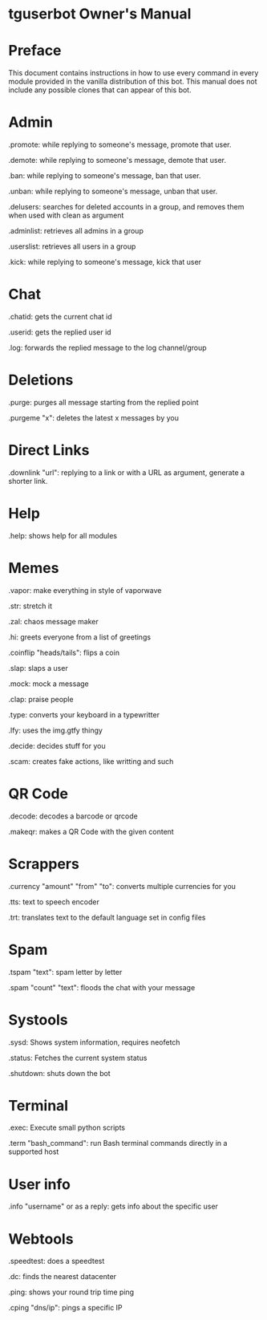 # tguserbot Owner's Manual

# Preface

This document contains instructions in how to use every command in every module provided in the vanilla distribution of this bot. This manual does not include any possible clones that can appear of this bot.

# Admin

.promote: while replying to someone's message, promote that user.

.demote: while replying to someone's message, demote that user.

.ban: while replying to someone's message, ban that user.

.unban: while replying to someone's message, unban that user.

.delusers: searches for deleted accounts in a group, and removes them when used with clean as argument

.adminlist: retrieves all admins in a group

.userslist: retrieves all users in a group

.kick: while replying to someone's message, kick that user

# Chat

.chatid: gets the current chat id

.userid: gets the replied user id

.log: forwards the replied message to the log channel/group

# Deletions

.purge: purges all message starting from the replied point

.purgeme "x": deletes the latest x messages by you

# Direct Links

.downlink "url": replying to a link or with a URL as argument, generate a shorter link.

# Help

.help: shows help for all modules

# Memes

.vapor: make everything in style of vaporwave

.str: stretch it

.zal: chaos message maker

.hi: greets everyone from a list of greetings

.coinflip "heads/tails": flips a coin

.slap: slaps a user

.mock: mock a message

.clap: praise people

.type: converts your keyboard in a typewritter

.lfy: uses the img.gtfy thingy

.decide: decides stuff for you

.scam: creates fake actions, like writting and such

# QR Code

.decode: decodes a barcode or qrcode

.makeqr: makes a QR Code with the given content

# Scrappers

.currency "amount" "from" "to": converts multiple currencies for you

.tts: text to speech encoder

.trt: translates text to the default language set in config files

# Spam

.tspam "text": spam letter by letter

.spam "count" "text": floods the chat with your message

# Systools

.sysd: Shows system information, requires neofetch

.status: Fetches the current system status

.shutdown: shuts down the bot

# Terminal

.exec: Execute small python scripts

.term "bash_command": run Bash terminal commands directly in a supported host

# User info

.info "username" or as a reply: gets info about the specific user

# Webtools

.speedtest: does a speedtest

.dc: finds the nearest datacenter

.ping: shows your round trip time ping

.cping "dns/ip": pings a specific IP
